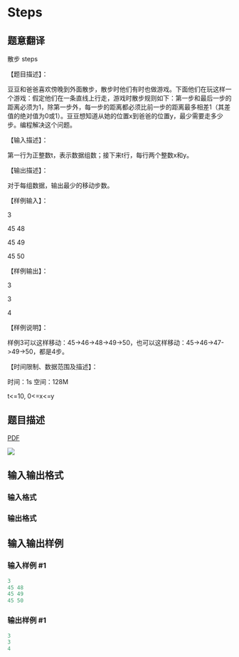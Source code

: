 # Steps

## 题意翻译

散步 steps

【题目描述】：

豆豆和爸爸喜欢傍晚到外面散步，散步时他们有时也做游戏。下面他们在玩这样一个游戏：假定他们在一条直线上行走，游戏时散步规则如下：第一步和最后一步的距离必须为1，除第一步外，每一步的距离都必须比前一步的距离最多相差1（其差值的绝对值为0或1）。豆豆想知道从她的位置x到爸爸的位置y，最少需要走多少步。编程解决这个问题。

【输入描述】：

第一行为正整数t，表示数据组数；接下来t行，每行两个整数x和y。

【输出描述】：

对于每组数据，输出最少的移动步数。

【样例输入】：

3

45 48

45 49

45 50

【样例输出】：

3

3

4

【样例说明】：

样例3可以这样移动：45->46->48->49->50，也可以这样移动：45->46->47->49->50，都是4步。

【时间限制、数据范围及描述】：

时间：1s 空间：128M

t<=10, 0<=x<=y

## 题目描述

[problemUrl]: https://uva.onlinejudge.org/index.php?option=com_onlinejudge&Itemid=8&category=10&page=show_problem&problem=787

[PDF](https://uva.onlinejudge.org/external/8/p846.pdf)

![](https://cdn.luogu.com.cn/upload/vjudge_pic/UVA846/85076301ef92a5b19d279685c6f00fa34b330892.png)

## 输入输出格式

### 输入格式

### 输出格式

## 输入输出样例

### 输入样例 #1

```cpp
3
45 48
45 49
45 50
```


### 输出样例 #1

```cpp
3
3
4
```


